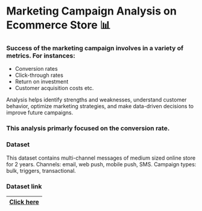 <p>
  <h1 align="left"><b> Marketing Campaign Analysis on Ecommerce Store 📊 </b></h1>
</p>

### Success of the marketing campaign involves in a variety of metrics. For instances: 
- Conversion rates
- Click-through rates
- Return on investment
- Customer acquisition costs etc.

Analysis helps identify strengths and weaknesses, understand customer behavior, optimize marketing strategies, and make data-driven decisions to improve future campaigns. 

### This analysis primarly focused on the conversion rate. 


### Dataset 
This dataset contains multi-channel messages of medium sized online store for 2 years.
Channels: email, web push, mobile push, SMS.
Campaign types: bulk, triggers, transactional.


### Dataset link
|[Click here](https://www.kaggle.com/datasets/mkechinov/direct-messaging/data?select=messages-demo.csv/)|
|---|
